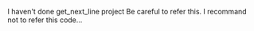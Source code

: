 I haven't done get_next_line project
Be careful to refer this. I recommand not to refer this code...
